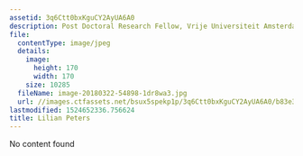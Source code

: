 ```yaml
---
assetid: 3q6Ctt0bxKguCY2AyUA6A0
description: Post Doctoral Research Fellow, Vrije Universiteit Amsterdam
file:
  contentType: image/jpeg
  details:
    image:
      height: 170
      width: 170
    size: 10285
  fileName: image-20180322-54898-1dr8wa3.jpg
  url: //images.ctfassets.net/bsux5spekp1p/3q6Ctt0bxKguCY2AyUA6A0/b83e3ea8d79ca4d39367b43d79971917/image-20180322-54898-1dr8wa3.jpg
lastmodified: 1524652336.756624
title: Lilian Peters
---
```

No content found